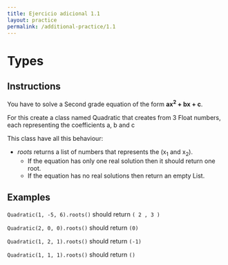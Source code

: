 ```yaml
---
title: Ejercicio adicional 1.1
layout: practice
permalink: /additional-practice/1.1
---
```


# Types

## Instructions

You have to solve a Second grade equation of the form **ax<sup>2</sup> + bx + c**.

For this create a class named Quadratic that creates from 3 Float numbers, each representing the coefficients a, b and c 

This class have all this behaviour:
* *roots* returns a list of numbers that represents the (x<sub>1</sub> and x<sub>2</sub>).
  * If the equation has only one real solution then it should return one root.
  * If the equation has no real solutions then return an empty List.
 <!--* Given a `float` that represent a x<sub>1</sub> *valueY* returns a `float` that is the y<sub>1</sub> -->
 <!-- * `__str__()` should return a String representing the Quadratic as a String the form `Y = A * X2 + B * X + C` -->
 <!--* Given 2 `floats` that represent the coefficients a & b, *derivation* should return a String representing the Quadratic function
derivated. --> 
<!--This String should be similar than the String returned by `__str()__` -->

<!--* Dado los parámetros (a, b) el método derivation que devolverá un String mostrando la función lineal derivada.-->


## Examples

`Quadratic(1, -5, 6).roots()` should return `( 2 , 3 )`

`Quadratic(2, 0, 0).roots()` should return `(0)`

`Quadratic(1, 2, 1).roots()` should return `(-1)`

`Quadratic(1, 1, 1).roots()` should return `()`



